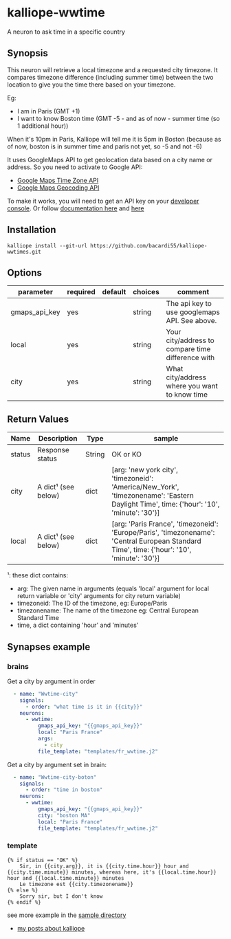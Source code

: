 # kalliope-wwtime

A neuron to ask time in a specific country

## Synopsis

This neuron will retrieve a local timezone and a requested city timezone. It compares timezone difference (including summer time) between the two location to give you the time there based on your timezone.

Eg:

- I am in Paris (GMT +1)
- I want to know Boston time (GMT -5 - and as of now - summer time (so 1 additional hour))

When it's 10pm in Paris, Kalliope will tell me it is 5pm in Boston (because as of now, boston is in summer time and paris not yet, so -5 and not -6)


It uses GoogleMaps API to get geolocation data based on a city name or address. So you need to activate to Google API:

- [Google Maps Time Zone API](https://developers.google.com/maps/documentation/timezone/intro)
- [Google Maps Geocoding API](https://developers.google.com/maps/documentation/geocoding/intro)


To make it works, you will need to get an API key on your [developer console](https://console.developers.google.com/apis/dashboard).
Or follow [documentation here](https://developers.google.com/maps/documentation/geocoding/get-api-key) and [here](https://developers.google.com/maps/documentation/timezone/get-api-key)

## Installation

```
kalliope install --git-url https://github.com/bacardi55/kalliope-wwtimes.git
```


## Options

| parameter     | required | default    | choices | comment                                                                                                 |
|---------------|----------|------------|---------|---------------------------------------------------------------------------------------------------------|
| gmaps_api_key | yes      |            | string  | The api key to use googlemaps API. See above.                                                           |
| local         | yes      |            | string  | Your city/address to compare time difference with                                                       |
| city          | yes      |            | string  | What city/address where you want to know time                                                           |



## Return Values

| Name    | Description                         | Type     | sample                            |
| --------| ----------------------------------- | -------- | --------------------------------- |
| status  | Response status                     | String   | OK or KO                          |
| city    | A dict¹ (see below)                 | dict     | [arg: 'new york city', 'timezoneid': 'America/New_York', 'timezonename': 'Eastern Daylight Time', time: {'hour': '10', 'minute': '30'}] |
| local   | A dict¹ (see below)                 | dict     | [arg: 'Paris France', 'timezoneid': 'Europe/Paris', 'timezonename': 'Central European Standard Time', time: {'hour': '10', 'minute': '30'}] |

¹: these dict contains:

- arg: The given name in arguments (equals 'local' argument for local return variable or 'city' arguments for city return variable)
- timezoneid: The ID of the timezone, eg: Europe/Paris
- timezonename: The name of the timezone eg: Central European Standard Time
- time, a dict containing 'hour' and 'minutes'

## Synapses example

### brains

Get a city by argument in order

```yaml
  - name: "Wwtime-city"
    signals:
      - order: "what time is it in {{city}}"
    neurons:
      - wwtime:
          gmaps_api_key: "{{gmaps_api_key}}"
          local: "Paris France"
          args:
            - city
          file_template: "templates/fr_wwtime.j2"
```

Get a city by argument set in brain:

```yaml
  - name: "Wwtime-city-boton"
    signals:
      - order: "time in boston"
    neurons:
      - wwtime:
          gmaps_api_key: "{{gmaps_api_key}}"
          city: "boston MA"
          local: "Paris France"
          file_template: "templates/fr_wwtime.j2"
```

### template

```jinja
{% if status == "OK" %}
    Sir, in {{city.arg}}, it is {{city.time.hour}} hour and {{city.time.minute}} minutes, whereas here, it's {{local.time.hour}} hour and {{local.time.minute}} minutes
    Le timezone est {{city.timezonename}}
{% else %}
    Sorry sir, but I don't know
{% endif %}
```

see more example in the [sample directory](https://github.com/bacardi55/kalliope-wwtime/blob/master/samples/)


* [my posts about kalliope](http://bacardi55.org/kalliope.html)

